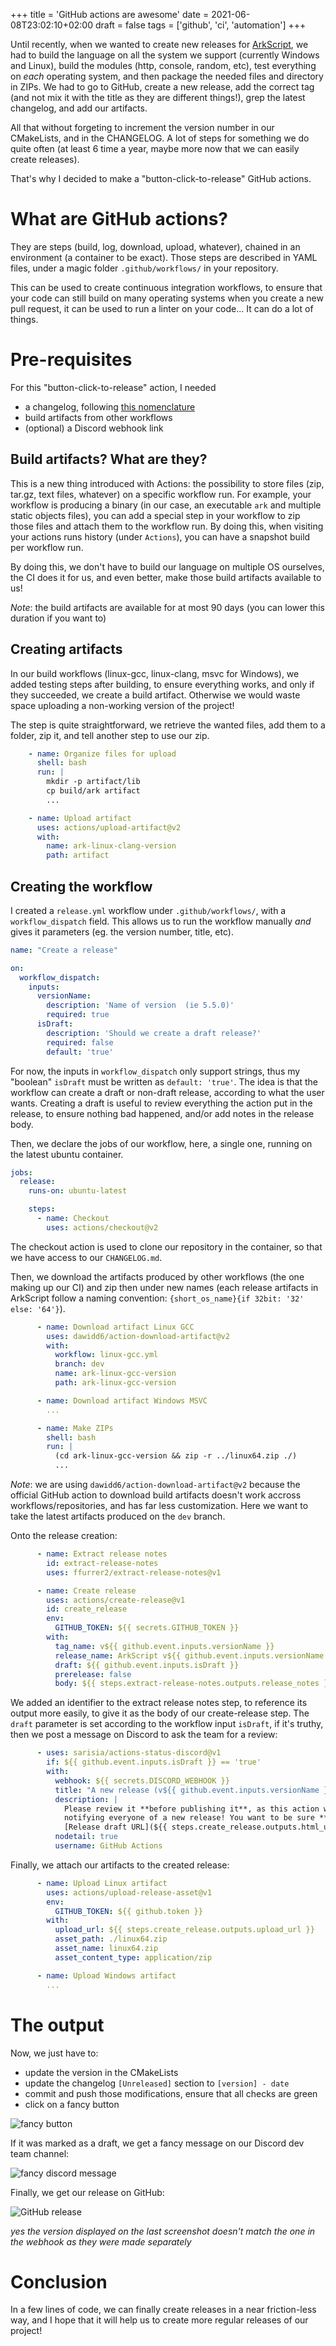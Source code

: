 +++
title = 'GitHub actions are awesome'
date = 2021-06-08T23:02:10+02:00
draft = false
tags = ['github', 'ci', 'automation']
+++

Until recently, when we wanted to create new releases for [ArkScript](https://github.com/ArkScript-lang/Ark), we had to build the language on all the system we support (currently Windows and Linux), build the modules (http, console, random, etc), test everything on *each* operating system, and then package the needed files and directory in ZIPs. We had to go to GitHub, create a new release, add the correct tag (and not mix it with the title as they are different things!), grep the latest changelog, and add our artifacts.

All that without forgeting to increment the version number in our CMakeLists, and in the CHANGELOG. A lot of steps for something we do quite often (at least 6 time a year, maybe more now that we can easily create releases).

That's why I decided to make a "button-click-to-release" GitHub actions.

# What are GitHub actions?

They are steps (build, log, download, upload, whatever), chained in an environment (a container to be exact). Those steps are described in YAML files, under a magic folder `.github/workflows/` in your repository.

This can be used to create continuous integration workflows, to ensure that your code can still build on many operating systems when you create a new pull request, it can be used to run a linter on your code... It can do a lot of things.

# Pre-requisites

For this "button-click-to-release" action, I needed
- a changelog, following [this nomenclature](https://keepachangelog.com)
- build artifacts from other workflows
- (optional) a Discord webhook link

## Build artifacts? What are they?

This is a new thing introduced with Actions: the possibility to store files (zip, tar.gz, text files, whatever) on a specific workflow run. For example, your workflow is producing a binary (in our case, an executable `ark` and multiple static objects files), you can add a special step in your workflow to zip those files and attach them to the workflow run. By doing this, when visiting your actions runs history (under `Actions`), you can have a snapshot build per workflow run.

By doing this, we don't have to build our language on multiple OS ourselves, the CI does it for us, and even better, make those build artifacts available to us!

*Note*: the build artifacts are available for at most 90 days (you can lower this duration if you want to)

## Creating artifacts

In our build workflows (linux-gcc, linux-clang, msvc for Windows), we added testing steps after building, to ensure everything works, and only if they succeeded, we create a build artifact. Otherwise we would waste space uploading a non-working version of the project!

The step is quite straightforward, we retrieve the wanted files, add them to a folder, zip it, and tell another step to use our zip.

```yaml
    - name: Organize files for upload
      shell: bash
      run: |
        mkdir -p artifact/lib
        cp build/ark artifact
        ...

    - name: Upload artifact
      uses: actions/upload-artifact@v2
      with:
        name: ark-linux-clang-version
        path: artifact
```

## Creating the workflow

I created a `release.yml` workflow under `.github/workflows/`, with a `workflow_dispatch` field. This allows us to run the workflow manually *and* gives it parameters (eg. the version number, title, etc).

```yaml
name: "Create a release"

on:
  workflow_dispatch:
    inputs:
      versionName:
        description: 'Name of version  (ie 5.5.0)'
        required: true
      isDraft:
        description: 'Should we create a draft release?'
        required: false
        default: 'true'
```

For now, the inputs in `workflow_dispatch` only support strings, thus my "boolean" `isDraft` must be written as `default: 'true'`. The idea is that the workflow can create a draft or non-draft release, according to what the user wants. Creating a draft is useful to review everything the action put in the release, to ensure nothing bad happened, and/or add notes in the release body.

Then, we declare the jobs of our workflow, here, a single one, running on the latest ubuntu container.

```yaml
jobs:
  release:
    runs-on: ubuntu-latest

    steps:
      - name: Checkout
        uses: actions/checkout@v2
```

The checkout action is used to clone our repository in the container, so that we have access to our `CHANGELOG.md`.

Then, we download the artifacts produced by other workflows (the one making up our CI) and zip then under new names (each release artifacts in ArkScript follow a naming convention: `{short_os_name}{if 32bit: '32' else: '64'}`).

```yaml
      - name: Download artifact Linux GCC
        uses: dawidd6/action-download-artifact@v2
        with:
          workflow: linux-gcc.yml
          branch: dev
          name: ark-linux-gcc-version
          path: ark-linux-gcc-version

      - name: Download artifact Windows MSVC
        ...

      - name: Make ZIPs
        shell: bash
        run: |
          (cd ark-linux-gcc-version && zip -r ../linux64.zip ./)
          ...
```

*Note*: we are using `dawidd6/action-download-artifact@v2` because the official GitHub action to download build artifacts doesn't work accross workflows/repositories, and has far less customization. Here we want to take the latest artifacts produced on the `dev` branch.

Onto the release creation:
```yaml
      - name: Extract release notes
        id: extract-release-notes
        uses: ffurrer2/extract-release-notes@v1

      - name: Create release
        uses: actions/create-release@v1
        id: create_release
        env:
          GITHUB_TOKEN: ${{ secrets.GITHUB_TOKEN }}
        with:
          tag_name: v${{ github.event.inputs.versionName }}
          release_name: ArkScript v${{ github.event.inputs.versionName }}
          draft: ${{ github.event.inputs.isDraft }}
          prerelease: false
          body: ${{ steps.extract-release-notes.outputs.release_notes }}
```

We added an identifier to the extract release notes step, to reference its output more easily, to give it as the body of our create-release step. The `draft` parameter is set according to the workflow input `isDraft`, if it's truthy, then we post a message on Discord to ask the team for a review:

```yaml
      - uses: sarisia/actions-status-discord@v1
        if: ${{ github.event.inputs.isDraft }} == 'true'
        with:
          webhook: ${{ secrets.DISCORD_WEBHOOK }}
          title: "A new release (v${{ github.event.inputs.versionName }}) has been drafted"
          description: |
            Please review it **before publishing it**, as this action would trigger workflows and GitHub webhooks,
            notifying everyone of a new release! You want to be sure **everything** is correct
            [Release draft URL](${{ steps.create_release.outputs.html_url }})
          nodetail: true
          username: GitHub Actions
```

Finally, we attach our artifacts to the created release:
```yaml
      - name: Upload Linux artifact
        uses: actions/upload-release-asset@v1
        env:
          GITHUB_TOKEN: ${{ github.token }}
        with:
          upload_url: ${{ steps.create_release.outputs.upload_url }}
          asset_path: ./linux64.zip
          asset_name: linux64.zip
          asset_content_type: application/zip

      - name: Upload Windows artifact
        ...
```

# The output

Now, we just have to:
- update the version in the CMakeLists
- update the changelog `[Unreleased]` section to `[version] - date`
- commit and push those modifications, ensure that all checks are green
- click on a fancy button

![fancy button](/fancy_button.png)
 
If it was marked as a draft, we get a fancy message on our Discord dev team channel:

![fancy discord message](/discord.png)
 
Finally, we get our release on GitHub:

![GitHub release](/release.png)

*yes the version displayed on the last screenshot doesn't match the one in the webhook as they were made separately*

# Conclusion

In a few lines of code, we can finally create releases in a near friction-less way, and I hope that it will help us to create more regular releases of our project!

